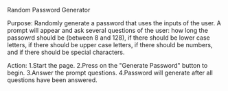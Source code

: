 Random Password Generator

Purpose:
Randomly generate a password that uses the inputs of the user. A prompt will appear and ask several questions of the user: how long the passowrd should be (between 8 and 128), if there should be lower case letters, if there should be upper case letters, if there should be numbers, and if there should be special characters.

Action:
1.Start the page.
2.Press on the "Generate Password" button to begin.
3.Answer the prompt questions.
4.Password will generate after all questions have been answered.


